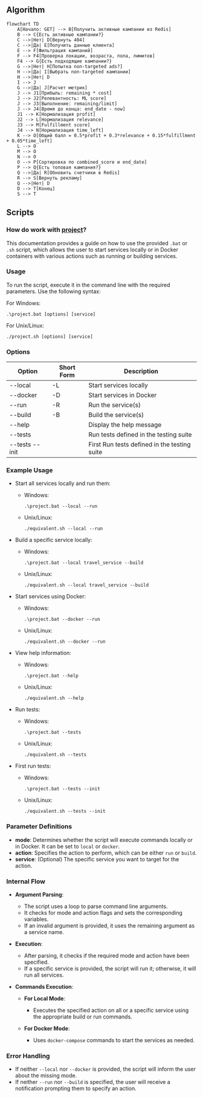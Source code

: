 ## Algorithm

```mermaid
flowchart TD
    A[Начало: GET] --> B[Получить активные кампании из Redis]
    B --> C{Есть активные кампании?}
    C -->|Нет| D[Вернуть 404]
    C -->|Да| E[Получить данные клиента]
    E --> F[Фильтрация кампаний]
    F --> F4[Проверка локации, возраста, пола, лимитов]
    F4 --> G{Есть подходящие кампании?}
    G -->|Нет| H[Попытка non-targeted ads?]
    H -->|Да| I[Выбрать non-targeted кампании]
    H -->|Нет| D
    I --> J
    G -->|Да| J[Расчет метрик]
    J --> J1[Прибыль: remaining * cost]
    J --> J2[Релевантность: ML score]
    J --> J3[Выполнение: remaining/limit]
    J --> J4[Время до конца: end_date - now]
    J1 --> K[Нормализация profit]
    J2 --> L[Нормализация relevance]
    J3 --> M[Fulfillment score]
    J4 --> N[Нормализация time_left]
    K --> O[Общий балл = 0.5*profit + 0.3*relevance + 0.15*fulfillment + 0.05*time_left]
    L --> O
    M --> O
    N --> O
    O --> P[Сортировка по combined_score и end_date]
    P --> Q{Есть топовая кампания?}
    Q -->|Да| R[Обновить счетчики в Redis]
    R --> S[Вернуть рекламу]
    Q -->|Нет| D
    D --> T[Конец]
    S --> T
```

## Scripts

### How do work with [project](/scripts/project.bat)?

This documentation provides a guide on how to use the provided `.bat` or `.sh` script, which allows the user to start services locally or in Docker containers with various actions such as running or building services.

### Usage

To run the script, execute it in the command line with the required parameters. Use the following syntax:

For Windows:
```shell
.\project.bat [options] [service]
```

For Unix/Linux:
```shell
./project.sh [options] [service]
```

### Options

| Option             | Short Form | Description                                  |
|--------------------|------------|----------------------------------------------|
| --local            | -L         | Start services locally                       |
| --docker           | -D         | Start services in Docker                     |
| --run              | -R         | Run the service(s)                           |
| --build            | -B         | Build the service(s)                         |
| --help             |            | Display the help message                     |
| --tests            |            | Run tests defined in the testing suite       |
| --tests --init     |            | First Run tests defined in the testing suite |

### Example Usage

- Start all services locally and run them:
    - Windows:
      ```shell
      .\project.bat --local --run
      ```
    - Unix/Linux:
      ```shell
      ./equivalent.sh --local --run
      ```

- Build a specific service locally:
    - Windows:
      ```shell
      .\project.bat --local travel_service --build
      ```
    - Unix/Linux:
      ```shell
      ./equivalent.sh --local travel_service --build
      ```

- Start services using Docker:
    - Windows:
      ```shell
      .\project.bat --docker --run
      ```
    - Unix/Linux:
      ```shell
      ./equivalent.sh --docker --run
      ```

- View help information:
    - Windows:
      ```shell
      .\project.bat --help
      ```
    - Unix/Linux:
      ```shell
      ./equivalent.sh --help
      ```

- Run tests:
    - Windows:
      ```shell
      .\project.bat --tests
      ```
    - Unix/Linux:
      ```shell
      ./equivalent.sh --tests
      ```
- First run tests:
    - Windows:
      ```shell
      .\project.bat --tests --init
      ```
    - Unix/Linux:
      ```shell
      ./equivalent.sh --tests --init
      ```


### Parameter Definitions

- **mode**: Determines whether the script will execute commands locally or in Docker. It can be set to `local` or `docker`.
- **action**: Specifies the action to perform, which can be either `run` or `build`.
- **service**: (Optional) The specific service you want to target for the action.

### Internal Flow

- **Argument Parsing**:
    - The script uses a loop to parse command line arguments.
    - It checks for mode and action flags and sets the corresponding variables.
    - If an invalid argument is provided, it uses the remaining argument as a service name.

- **Execution**:
    - After parsing, it checks if the required mode and action have been specified.
    - If a specific service is provided, the script will run it; otherwise, it will run all services.

- **Commands Execution**:
    - **For Local Mode**:
        - Executes the specified action on all or a specific service using the appropriate build or run commands.
  
    - **For Docker Mode**:
        - Uses `docker-compose` commands to start the services as needed.

### Error Handling

- If neither `--local` nor `--docker` is provided, the script will inform the user about the missing mode.
- If neither `--run` nor `--build` is specified, the user will receive a notification prompting them to specify an action.

